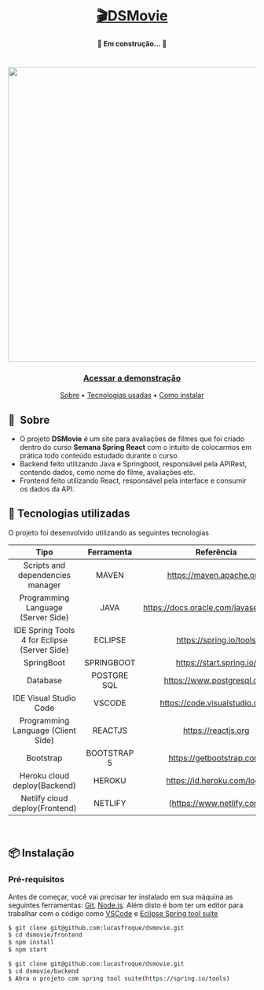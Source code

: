 <h1 align="center">
    <a href="https://dsmovie-lucasfroque.netlify.app">🎬DSMovie</a>
</h1>
<h4 align="center"> 
	🚧  Em construção...  🚧
</h4>
<h1 align="center">
    <img align="center" width=600 src="https://i.imgur.com/aWExy8C.png">
</h1>

<h3 align="center">
    <a href="https://dsmovie-lucasfroque.netlify.app/">Acessar a demonstração</a>
</h3>

<p align="center">
 <a href="#objetivo">Sobre</a> •
 <a href="#tecnologias">Tecnologias usadas</a> • 
   <a href="#instalação">Como instalar</a> 
</p>


## 🔖&nbsp; Sobre
- O projeto **DSMovie** é um site para avaliações de filmes que foi criado dentro do curso **Semana Spring React** com o intuito de colocarmos em prática todo conteúdo estudado durante o curso.
- Backend feito utilizando Java e Springboot, responsável pela APIRest, contendo dados, como nome do filme, avaliações etc.
- Frontend feito utilizando React, responsável pela interface e consumir os dados da API.

## 🚀 Tecnologias utilizadas
O projeto foi desenvolvido utilizando as seguintes tecnologias <br>


|                Tipo                |      Ferramenta      |                Referência                |
| :--------------------------------: | :------------------: | :--------------------------------------: |
|  Scripts and dependencies manager  |        MAVEN         |         https://maven.apache.org/        |
| Programming Language (Server Side) |         JAVA         | https://docs.oracle.com/javase/tutorial/ |
|IDE Spring Tools 4 for Eclipse (Server Side)| ECLIPSE      |         https://spring.io/tools          |
|            SpringBoot              |     SPRINGBOOT       |         https://start.spring.io/         |
|              Database              |     POSTGRE SQL      |       https://www.postgresql.org/        |
|       IDE Visual Studio Code       |       VSCODE         |       https://code.visualstudio.com/     |
| Programming Language (Client Side) |       REACTJS        |           https://reactjs.org            |
|             Bootstrap              |     BOOTSTRAP 5      |        https://getbootstrap.com/         |
|Heroku cloud deploy(Backend)        |       HEROKU         |        https://id.heroku.com/login       |
|  Netlify cloud deploy(Frontend)    |       NETLIFY        |        (https://www.netlify.com/         |


<br>

## 📦 Instalação
### Pré-requisitos

Antes de começar, você vai precisar ter instalado em sua máquina as seguintes ferramentas:
[Git](https://git-scm.com), [Node.js](https://nodejs.org/en/). 
Além disto é bom ter um editor para trabalhar com o código como [VSCode](https://code.visualstudio.com/) e [Eclipse Spring tool suite](https://start.spring.io/)

```bash
$ git clone git@github.com:lucasfroque/dsmovie.git
$ cd dsmovie/frontend
$ npm install
$ npm start
```
```bash
$ git clone git@github.com:lucasfroque/dsmovie.git
$ cd dsmovie/backend
$ Abra o projeto com spring tool suite(https://spring.io/tools)
```
